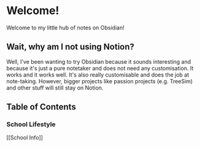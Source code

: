 # Welcome!
Welcome to my little hub of notes on Obsidian!

## Wait, why am I not using Notion?
Well, I've been wanting to try Obsidian because it sounds interesting and because it's just a pure notetaker and does not need any customisation. It works and it works well. It's also really customisable and does the job at note-taking. However, bigger projects like passion projects (e.g. TreeSim) and other stuff will still stay on Notion.

## Table of Contents

### School Lifestyle
[[School Info]]

